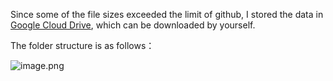 Since some of the file sizes exceeded the limit of github, I stored the data in [Google Cloud Drive](https://drive.google.com/drive/folders/1AJH5DGcLM6X82CLdEZPdpdUR0QorULEw?usp=sharing), which can be downloaded by yourself.

The folder structure is as follows：

![image.png](https://s2.loli.net/2022/07/22/dJjaqYGSX6z94mg.png)